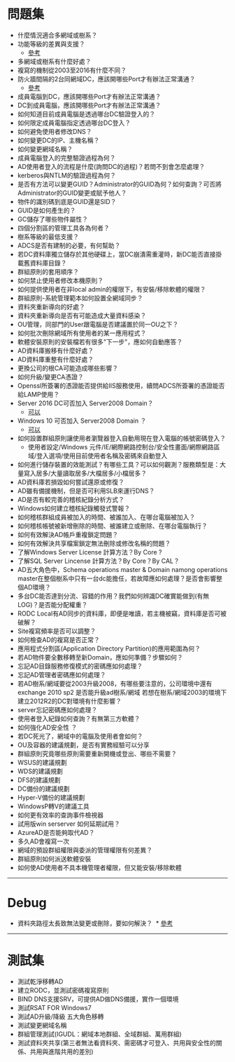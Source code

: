 # 問題集
* 什麼情況適合多網域或樹系？
* 功能等級的差異與支援？
  * [參考](https://docs.microsoft.com/en-us/previous-versions/windows/it-pro/windows-server-2008-R2-and-2008/cc754918(v=ws.10))
* 多網域或樹系有什麼好處？
* 複寫的機制從2003至2016有什麼不同？
* 防火牆間隔的2台同網域DC，應該開哪些Port才有辦法正常溝通？
  * [參考](https://technet.microsoft.com/en-us/library/8daead2d-35c1-4b58-b123-d32a26b1f1dd)
* 成員電腦到DC，應該開哪些Port才有辦法正常溝通？
* DC到成員電腦，應該開哪些Port才有辦法正常溝通？
* 如何知道目前成員電腦是透過哪台DC驗證登入的？
* 如何限定成員電腦指定透過哪台DC登入？
* 如何避免使用者修改DNS？
* 如何變更DC的IP、主機名稱？
* 如何變更網域名稱？
* 成員電腦登入的完整驗證過程為何？
* AD使用者登入的流程是什麼(詢問DC的過程)？若問不到會怎麼處理？
* kerberos與NTLM的驗證過程為何？
* 是否有方法可以變更GUID？Administrator的GUID為何？如何查詢？可否將Administrator的GUID變更或賦予他人？
* 物件的識別碼到底是GUID還是SID？
* GUID是如何產生的？
* GC儲存了哪些物件屬性？
* 四個分割區的管理工具各為何者？
* 樹系等級的最低支援？
* ADCS是否有建制的必要，有何幫助？
* 若DC資料庫獨立儲存於其他硬碟上，當DC崩潰需重灌時，新DC能否直接掛載舊資料庫目錄？
* 群組原則的套用順序？
* 如何禁止使用者修改本機原則？
* 如何提供使用者在非local admin的權限下，有安裝/移除軟體的權限？
* 群組原則-系統管理範本如何設置全網域同步？
* 資料夾重新導向的好處？
* 資料夾重新導向是否有可能造成大量資料感染？
* OU管理，同部門的User跟電腦是否建議置於同一OU之下？
* 如何批次刪除網域所有使用者的某一應用程式？
* 軟體安裝原則的安裝檔若有很多"下一步"，應如何自動應答？
* AD資料庫搬移有什麼好處？
* AD資料庫重整有什麼好處？
* 更換公司的根CA可能造成哪些影響？
* 如何升級/變更CA憑證？
* Openssl所簽署的憑證能否提供給IIS服務使用，續問ADCS所簽署的憑證能否給LAMP使用？
* Server 2016 DC可否加入 Server2008 Domain？
  * [可以](https://docs.microsoft.com/zh-tw/windows-server/identity/ad-ds/active-directory-functional-levels)
* Windows 10 可否加入 Server2008 Domain ？
  * [可以](https://community.spiceworks.com/topic/1171833-is-windows-10-compatible-with-ad-on-server-2008r2)
* 如何設置群組原則讓使用者瀏覽器登入自動用現在登入電腦的帳號密碼登入？
  * 使用者設定/Windows 元件/IE/網際網路控制台/安全性畫面/網際網路區域/登入選項/使用目前使用者名稱及密碼來自動登入
* 如何進行儲存裝置的效能測試？有哪些工具？可以如何觀測？服務類型是：大量寫入居多/大量讀取居多/大檔居多/小檔居多？
* AD資料庫若損毀如何嘗試還原或修復？
* AD雖有備援機制，但是否可利用SLB來運行DNS？
* AD是否有較完善的稽核紀錄分析方式？
* Windows如何建立稽核紀錄觸發式警報？
* 如何稽核群組成員被加入的時間、被誰加入、在哪台電腦被加入？
* 如何稽核帳號被新增刪除的時間、被誰建立或刪除、在哪台電腦執行？
* 如何有效解決AD帳戶重複鎖定問題？
* 如何有效解決共享檔案鎖定無法刪除或修改名稱的問題？
* 了解Windows Server License 計算方法？By Core ?
* 了解SQL Server Lincense 計算方法？By Core？By CAL？
* AD五大角色中，Schema operations master & Domain namong operations master在整個樹系中只有一台dc能擔任，若故障應如何處理？是否會影響整個AD環境？
* 多台DC能否達到分流、容錯的作用？我們如何辨識DC確實能做到(有無LOG)？是否能分配權重？
* RODC Local有AD同步的資料庫，即便是唯讀，若主機被竊，資料庫是否可被破解？
* Site複寫頻率是否可以調整？
* 如何檢查AD的複寫是否正常？
* 應用程式分割區(Application Directory Partition)的應用範圍為何？
* 若AD物件要全數移轉至新Domain，應如何準備？步驟如何？
* 忘記AD目錄服務修復模式的密碼應如何處理？
* 忘記AD管理者密碼應如何處理？
* 若AD樹系/網域要從2003升級2008，有哪些要注意的，公司環境中還有exchange 2010 sp2 是否能升級ad樹系/網域
若想在樹系/網域2003的環境下建立2012R2的DC對環境有什麼影響？
* server忘記密碼應如何處理？
* 使用者登入紀錄如何查詢？有無第三方軟體？
* 如何強化AD安全性 ？
* 若DC死光了，網域中的電腦及使用者會如何？
* OU及容器的建議規劃，是否有實務經驗可以分享
* 群組原則究竟哪些原則需要重新開機或登出、哪些不需要？
* WSUS的建議規劃
* WDS的建議規劃
* DFS的建議規劃
* DC備份的建議規劃
* Hyper-V備份的建議規劃
* WindowsP轉V的建議工具
* 如何更有效率的查詢事件檢視器
* 試用版win serserver 如何延期試用？
* AzureAD是否能夠取代AD？
* 多久AD會複寫一次
* 網域的預設群組權限與委派的管理權限有何差異？
* 群組原則如何派送軟體安裝
* 如何使AD使用者不具本機管理者權限，但又能安裝/移除軟體
---
# Debug
* 資料夾路徑太長致無法變更或刪除，要如何解決？
  * [參考](http://demo.tc/post/811)
---
# 測試集
* 測試乾淨移轉AD
* 建立RODC，並測試密碼複寫原則
* BIND DNS支援SRV，可提供AD做DNS備援，實作一個環境
* 測試RSAT FOR Windows7
* 測試AD升級/降級 五大角色移轉
* 測試變更網域名稱
* 群組管理測試(IGUDL：網域本地群組、全域群組、萬用群組)
* 測試資料夾共享(第三者無法看資料夾、需密碼才可登入、共用與安全性的關係、共用與進階共用的差別)



